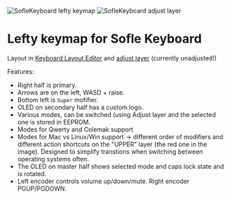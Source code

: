![SofleKeyboard lefty keymap](https://hackerific.net/images/posts/soflekeyboard.png)
![SofleKeyboard adjust layer](https://github.com/josefadamcik/SofleKeyboard/raw/master/Images/soflekeyboard_layout_adjust.png)

# Lefty keymap for Sofle Keyboard

Layout in [Keyboard Layout Editor](http://www.keyboard-layout-editor.com/#/gists/d77a85b6a6c9bc1abefbb7531e7756f1)
and [adjust layer](http://www.keyboard-layout-editor.com/#/gists/4bcf66f922cfd54da20ba04905d56bd4) (currently unadjusted!)

Features:
- Right half is primary.
- Arrows are on the left, WASD + raise.
- Bottom left is `Super` mofifier.
- OLED on secondary half has a custom logo.
- Various modes, can be switched (using Adjust layer and the selected one is stored in EEPROM.
- Modes for Qwerty and Colemak support
- Modes for Mac vs Linux/Win support -> different order of modifiers and different action shortcuts on the "UPPER" layer (the red one in the image). Designed to simplify transtions when switching between operating systems often.
- The OLED on master half shows selected mode and caps lock state and is rotated.
- Left encoder controls volume up/down/mute. Right encoder PGUP/PGDOWN.


